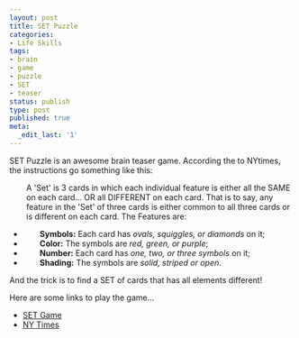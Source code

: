 ```yaml
---
layout: post
title: SET Puzzle
categories:
- Life Skills
tags:
- brain
- game
- puzzle
- SET
- teaser
status: publish
type: post
published: true
meta:
  _edit_last: '1'
---
```

SET Puzzle is an awesome brain teaser game. According the to NYtimes, the instructions go something like this:

<p style="padding-left: 30px;">A 'Set' is 3 cards in which each individual feature is either all the SAME on each card... OR all DIFFERENT on each card. That is to say, any feature in the 'Set' of three cards is either common to all three cards or is different on each card.
The Features are:</p>

<ul>
	<li>
<div style="padding-left: 30px;"><span class="bold"><strong>Symbols:</strong></span> Each card has <span class="italic"><em>ovals, squiggles, or diamonds</em></span> on it;</div></li>
	<li>
<div style="padding-left: 30px;"><span class="bold"><strong>Color:</strong></span> The symbols are <span class="italic"><em>red, green, or purple</em></span>;</div></li>
	<li>
<div style="padding-left: 30px;"><span class="bold"><strong>Number:</strong></span> Each card has <span class="italic"><em>one, two, or three symbols</em></span> on it;</div></li>
	<li>
<div style="padding-left: 30px;"><span class="bold"><strong>Shading:</strong></span> The symbols are <span class="italic"><em>solid, striped or open</em></span>.</div></li>
</ul>
And the trick is to find a SET of cards that has all elements different!

Here are some links to play the game...
<ul>
	<li><a href="http://www.setgame.com/">SET Game</a></li>
	<li><a href="http://www.nytimes.com/ref/crosswords/setpuzzle.html">NY Times</a></li>
</ul>
